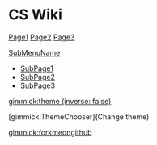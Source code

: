 # CS Wiki

[Page1](page1.md)
[Page2](page2.md)
[Page3](page3.md)

[SubMenuName]()

- [SubPage1](subpage/page1.md)
- [SubPage2](subpage/page2.md)
- [SubPage3](subpage/page3.md)

<!-- set a default theme -->

[gimmick:theme (inverse: false)](bootstrap)

<!-- show a theme chooser in the menu bar -->

[gimmick:ThemeChooser](Change theme)

<!-- show a fork me on github ribbon -->

[gimmick:forkmeongithub](http://github.com/Dynalon/mdwiki-seed/)
